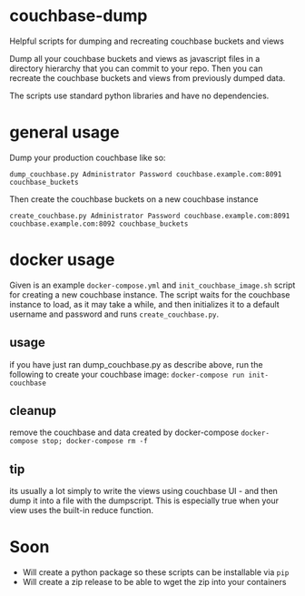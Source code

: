 # couchbase-dump

Helpful scripts for dumping and recreating couchbase buckets and views

Dump all your couchbase buckets and views as javascript files in a directory hierarchy that you can commit to your repo.
Then you can recreate the couchbase buckets and views from previously dumped data.

The scripts use standard python libraries and have no dependencies.

# general usage

Dump your production couchbase like so:
```
dump_couchbase.py Administrator Password couchbase.example.com:8091 couchbase_buckets
```

Then create the couchbase buckets on a new couchbase instance

```
create_couchbase.py Administrator Password couchbase.example.com:8091 couchbase.example.com:8092 couchbase_buckets
```

# docker usage

Given is an example `docker-compose.yml` and `init_couchbase_image.sh` script for creating a new couchbase instance.
The script waits for the couchbase instance to load, as it may take a while, and then initializes it to a default username and password and runs `create_couchbase.py`.

## usage
if you have just ran dump_couchbase.py as describe above, run the following to create your couchbase image:
`docker-compose run init-couchbase`

## cleanup
remove the couchbase and data created by docker-compose
`docker-compose stop; docker-compose rm -f`

## tip
its usually a lot simply to write the views using couchbase UI - and then dump it into a file with the dumpscript. This is especially true when your view uses the built-in reduce function.

# Soon
* Will create a python package so these scripts can be installable via `pip`
* Will create a zip release to be able to wget the zip into your containers
